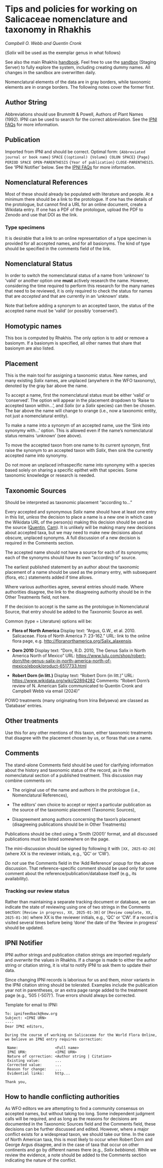 # Tips and policies for working on Salicaceae nomenclature and taxonomy in Rhakhis

_Campbell O. Webb and Quentin Cronk_

(_Salix_ will be used as the exemplar genus in what follows)

See also the main Rhakhis [handbook][3].  Feel free to use the
[sandbox][4] (Staging Server) to fully explore the system, including
creating dummy names. All changes in the sandbox are overwritten
daily.

Nomenclatural elements of the data are in gray borders, while
taxonomic elements are in orange borders.  The following notes cover
the former first.

## Author String

Abbreviations should use Brummitt & Powell, Authors of Plant Names
(1992). IPNI can be used to search for the correct abbreviation. See
the [IPNI FAQs][1] for more information.

## Publication

Imported from IPNI and should be correct. Optimal form: `{Abbreviated
journal or book name}` `SPACE` `{(optional) {Volume} COLON SPACE}`
`{Page}` `PERIOD SPACE OPEN-PARENTHESIS` `{Year of publication}`
`CLOSE-PARENTHESIS`. See ‘IPNI Notifier’ below. See the [IPNI FAQs][2]
for more information.

## Nomenclatural References

Most of these should already be populated with literature and people.
At a minimum there should be a link to the protologue.  If one has the
details of the protologue, but cannot find a URL for an online
document, create a Wikidata entry. If one has a PDF of the protologue,
upload the PDF to Zenodo and use that DOI as the link.

### Type specimens

It is desirable that a link to an online representation of a type
specimen is provided for all accepted names, and for all basionyms.
The kind of type should be specified in the comments field of the
link.

## Nomenclatural Status

In order to switch the nomenclatural status of a name from ‘unknown’
to ‘valid’ or another option one **must** actively research the
name. However, considering the time required to perform this research
for the many names that need to be reviewed, it is only required to
check the status for names that are _accepted_ and that are currently
in an ‘unknown’ state.

Note that before adding a synonym to an accepted taxon, the status of
the accepted name must be ‘valid’ (or possibly ‘conserved’).

## Homotypic names

This box is computed by Rhakhis. The only option is to add or remove a
basionym. If a basionym is specified, all other names that share that
basionym are also listed.

## Placement

This is the main tool for assigning a taxonomic status. New names, and
many existing _Salix_ names, are unplaced (anywhere in the WFO
taxonomy), denoted by the gray bar above the name.

To accept a name, first the nomenclatural status must be either
‘valid’ or ‘conserved’. The option will appear in the placement
dropdown to ‘Raise to accepted taxon within...’, and _Salix_ (or a
_Salix_ species) can then be chosen.  The bar above the name will
change to orange (i.e., now a taxonomic entity, not just a
nomenclatural entity).
   
To make a name into a synonym of an accepted name, use the ‘Sink into
synonymy with...’ option. This is allowed even if the name’s
nomenclatural status remains ‘unknown’ (see above).
   
To move the accepted taxon from one name to its current synonym, first
raise the synonym to an accepted taxon with _Salix_, then sink the
currently accepted name into synonymy.

Do not move an unplaced infraspecific name into synonymy with a
species based solely on sharing a specific epithet with that
species. Some taxonomic knowledge or research is needed.

## Taxonomic Sources

Should be interpreted as taxonomic placement “according to...”

Every accepted and synonymous _Salix_ name should have at least one
entry in this list, _unless_ the decision to place a name is a new one
in which case the Wikidata URL of the person(s) making this decision
should be used as the source ([Quentin][5], [Cam][6]).  It is unlikely
will be making many new decisions about accepted taxa, but we may need
to make new decisions about obscure, unplaced synonyms. A full
discussion of a new decision is required in the Comments section.
 
The accepted name should not have a source for each of its synonyms;
each of the synonyms should have its own “according to” source.

The earliest published statement by an author about the taxonomic
placement of a name should be used as the primary entry, with
subsequent (flora, etc.) statements added if time allows.

Where various authorities agree, several entries should made. Where
authorities disagree, the link to the disagreeing authority should be
in the Other Treatments field, not here.

If the decision to accept is the same as the protologue in
Nomenclatural Source, that entry should be added to the Taxonomic
Source as well.

Common (type = Literature) options will be:

 * **Flora of North America** Display text: “Argus, G.W., et
     al. 2010. Salicaceae. Flora of North America 7: 23-162.”  URL:
     link to the online flora page,
     e.g. <http://floranorthamerica.org/Salix_alaxensis>.
      
 * **Dorn 2010** Display text: “Dorn, R.D. 2010, The Genus Salix in
     North America North of Mexico” URL:
     <https://www.lulu.com/shop/robert-dorn/the-genus-salix-in-north-america-north-of-mexico/ebook/product-6517733.html>
   
 * **Robert Dorn (in litt.)** Display text: “Robert Dorn (in litt.)”
     URL: <https://www.wikidata.org/wiki/Q2894282> Comments: “Robert
     Dorn’s review of N. American Salix communicated to Quentin Cronk
     and Campbell Webb via email (2024)”

POWO treatments (many originating from Irina Belyaeva) are classed as
‘Database’ entries.

## Other treatments

Use this for any other mentions of this taxon, either taxonomic
treatments that disagree with the placement chosen by us, or floras
that use a name.

## Comments

The stand-alone Comments field should be used for clarifying
information about the history and taxonomic status of the record, as
in the nomenclatural section of a published treatment.  This
discussion may combine comments on:

 * The original use of the name and authors in the protologue (i.e.,
   Nomenclatural References),
   
 * The editors’ own choice to accept or reject a particular
   publication as the source of the taxonomic placement (Taxonomic
   Sources),
   
 * Disagreement among authors concerning the taxon’s placement
   (disagreeing publications should be in Other Treatments)

Publications should be cited using a ‘Smith (2001)’ format, and all
discussed publications must be listed somewhere on the page.

The mini-discussion should be signed by following it with
`[XX, 2025-02-20]` (where XX is the reviewer initials, e.g., ‘QC’ or
‘CW’).

_Do not_ use the Comments field in the ‘Add Reference’ popup for the
above discussion. That reference-specific comment should be used only
for some comment about the reference/publication/database itself
(e.g., its availability).

### Tracking our review status

Rather than maintaining a separate tracking document or database, we
can indicate the state of reviewing using one of two strings in the
Comments section: `[Review in progress, XX, 2025-01-30]` or
`[Review complete, XX, 2025-01-30]` where XX is the reviewer initials,
e.g., ‘QC’ or ‘CW’.  If a record is visited several times before being
‘done’ the date of the ‘Review in progress’ should be updated.

## IPNI Notifier

IPNI author strings and publication citation strings are imported
regularly and _overwrite_ the values in Rhakhis. If a change is made
to either the author string or citation string, it is vital to notify
IPNI to ask them to update their data.

Since changing IPNI records is laborious for us and them, minor
variants in the IPNI citation string should be tolerated. Examples
include the publication year not in parentheses, or an extra page
range added to the treatment page (e.g., ‘505 (-507)’).  True errors
should always be corrected.

Template for email to IPNI:

```
To: ipnifeedback@kew.org
Subject: <IPNI URN>
----
Dear IPNI editors,

During the course of working on Salicaceae for the World Flora Online,
we believe an IPNI entry requires correction:

 Name:                 <Full name>
 IPNI URN:             <IPNI URN>
 Nature of correction: <Author string | Citation>
 Existing value:       ...
 Corrected value:      ...
 Reason for change:    ...
 Evidential links:     http...

Thank you,
```

## How to handle conflicting authorities

As WFO editors we are attempting to find a community consensus on
accepted names, but without taking too long.  Some independent
judgment calls will be required, and as long as the reasons for
decisions are documented in the Taxonomic Sources field and the
Comments field, these decisions can be further discussed and edited.
However, where a major conflict exists for a widespread taxon, we
should take our time.  In the case of North American taxa, this is
most likely to occur when Robert Dorn and George Argus disagree, and
in the case of taxa that occur on other continents and go by different
names there (e.g., _Salix bebbiana_).  While we review the evidence, a
note should be added to the Comments section indicating the nature of
the conflict.

[1]: https://www.ipni.org/about#about-authors
[2]: https://www.ipni.org/about#about-the-publication-dataset
[3]: https://plant-list-docs.rbge.info/rhakhis/
[4]: https://rhakhis.rbge.info/rhakhis/ui/index.html
[5]: https://www.wikidata.org/wiki/Q16298580
[6]: https://www.wikidata.org/wiki/Q45342779
